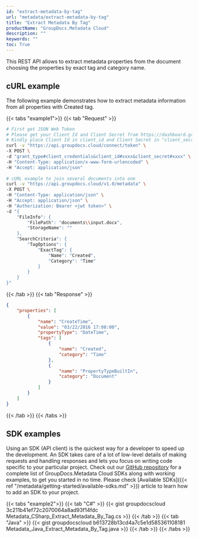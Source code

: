 ```yaml
---
id: "extract-metadata-by-tag"
url: "metadata/extract-metadata-by-tag"
title: "Extract Metadata By Tag"
productName: "GroupDocs.Metadata Cloud"
description: ""
keywords: ""
toc: True
---
```


This REST API allows to extract metadata properties from the document choosing the properties by exact tag and category name.

## cURL example

The following example demonstrates how to extract metadata information from all properties with Created tag.

{{< tabs "example1">}}
{{< tab "Request" >}}

```bash
# First get JSON Web Token
# Please get your Client Id and Client Secret from https://dashboard.groupdocs.cloud/applications. 
# Kindly place Client Id in client_id and Client Secret in "client_secret" argument.
curl -v "https://api.groupdocs.cloud/connect/token" \
-X POST \
-d "grant_type#client_credentials&client_id#xxxx&client_secret#xxxx" \
-H "Content-Type: application/x-www-form-urlencoded" \
-H "Accept: application/json"
  
# cURL example to join several documents into one
curl -v "https://api.groupdocs.cloud/v1.0/metadata" \
-X POST \
-H "Content-Type: application/json" \
-H "Accept: application/json" \
-H "Authorization: Bearer <jwt token>" \
-d "{
    "FileInfo": {
        "FilePath": "documents\\input.docx",
        "StorageName": ""
    },
    "SearchCriteria": {
        "TagOptions": {
            "ExactTag": {
                "Name": "Created",
                "Category": "Time"
            }
        }
    }
}"
```

{{< /tab >}}
{{< tab "Response" >}}

```json
{
    "properties": [
        {
            "name": "CreateTime",
            "value": "03/22/2016 17:08:00",
            "propertyType": "DateTime",
            "tags": [
                {
                    "name": "Created",
                    "category": "Time"
                },
                {
                    "name": "PropertyTypeBuiltIn",
                    "category": "Document"
                }
            ]
        }
    ]
}
```

{{< /tab >}}
{{< /tabs >}}

## SDK examples

Using an SDK (API client) is the quickest way for a developer to speed up the development. An SDK takes care of a lot of low-level details of making requests and handling responses and lets you focus on writing code specific to your particular project. Check out our [GitHub repository](https://github.com/groupdocs-metadata-cloud) for a complete list of GroupDocs.Metadata Cloud SDKs along with working examples, to get you started in no time. Please check [Available SDKs]({{< ref "/metadata/getting-started/available-sdks.md" >}}) article to learn how to add an SDK to your project.

{{< tabs "example2">}}
{{< tab "C#" >}}
{{< gist groupdocscloud 3c211b41ef72c2070064a8ad93f14fdc Metadata_CSharp_Extract_Metadata_By_Tag.cs >}}
{{< /tab >}}
{{< tab "Java" >}}
{{< gist groupdocscloud b613728b13cd4a7c5e1d585361108181 Metadata_Java_Extract_Metadata_By_Tag.java >}}
{{< /tab >}}
{{< /tabs >}}
